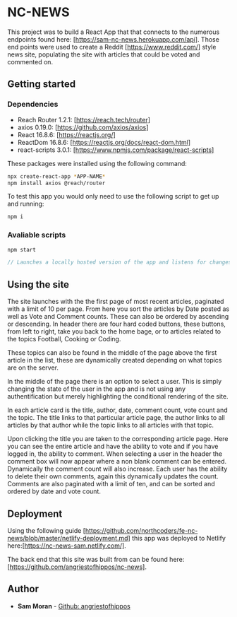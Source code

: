 # NC-NEWS

This project was to build a React App that that connects to the numerous endpoints found here: [https://sam-nc-news.herokuapp.com/api]. Those end points were used to create a Reddit [https://www.reddit.com/] style news site, populating the site with articles that could be voted and commented on.

## Getting started

### Dependencies

- Reach Router 1.2.1: [https://reach.tech/router]
- axios 0.19.0: [https://github.com/axios/axios]
- React 16.8.6: [https://reactjs.org/]
- ReactDom 16.8.6: [https://reactjs.org/docs/react-dom.html]
- react-scripts 3.0.1: [https://www.npmjs.com/package/react-scripts]

These packages were installed using the following command:

```bash
npx create-react-app *APP-NAME*
npm install axios @reach/router
```

To test this app you would only need to use the following script to get up and running:

```bash
npm i
```

### Avaliable scripts

```js
npm start

// Launches a locally hosted version of the app and listens for changes on the browser
```

## Using the site

The site launches with the the first page of most recent articles, paginated with a limit of 10 per page. From here you sort the articles by Date posted as well as Vote and Comment counts. These can also be ordered by ascending or descending. In header there are four hard coded buttons, these buttons, from left to right, take you back to the home bage, or to articles related to the topics Football, Cooking or Coding.

These topics can also be found in the middle of the page above the first article in the list, these are dynamically created depending on what topics are on the server.

In the middle of the page there is an option to select a user. This is simply changing the state of the user in the app and is not using any authentification but merely highlighting the conditional rendering of the site.

In each article card is the title, author, date, comment count, vote count and the topic. The title links to that particular article page, the author links to all articles by that author while the topic links to all articles with that topic.

Upon clicking the title you are taken to the corresponding article page. Here you can see the entire article and have the ability to vote and if you have logged in, the ability to comment. When selecting a user in the header the comment box will now appear where a non blank comment can be entered. Dynamically the comment count will also increase. Each user has the ability to delete their own comments, again this dynamically updates the count. Comments are also paginated with a limit of ten, and can be sorted and ordered by date and vote count.

## Deployment

Using the following guide [https://github.com/northcoders/fe-nc-news/blob/master/netlify-deployment.md] this app was deployed to Netlify here:[https://nc-news-sam.netlify.com/].

The back end that this site was built from can be found here: [https://github.com/angriestofhippos/nc-news].

## Author

- **Sam Moran** - [Github: angriestofhippos](https://github.com/angriestofhippos)
